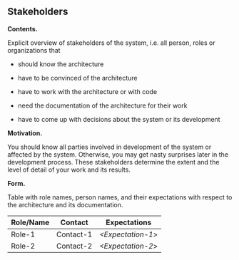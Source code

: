 Stakeholders
------------

**Contents.**

Explicit overview of stakeholders of the system, i.e. all person, roles
or organizations that

-   should know the architecture

-   have to be convinced of the architecture

-   have to work with the architecture or with code

-   need the documentation of the architecture for their work

-   have to come up with decisions about the system or its development

**Motivation.**

You should know all parties involved in development of the system or
affected by the system. Otherwise, you may get nasty surprises later in
the development process. These stakeholders determine the extent and the
level of detail of your work and its results.

**Form.**

Table with role names, person names, and their expectations with respect
to the architecture and its documentation.

| Role/Name   | Contact                   | Expectations              |
| ----------- | ------------------------- | ------------------------- |
| Role-1      | Contact-1                 | *&lt;Expectation-1*&gt;   |
| Role-2      | Contact-2                 | *&lt;Expectation-2*&gt;   |
